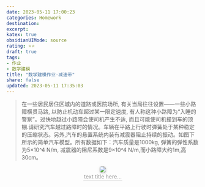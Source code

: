 ```yaml
---
date: 2023-05-11 17:00:23
categories: Homework
destination: 
excerpt: 
katex: true
obsidianUIMode: source
rating: ⭐⭐
draft: true
tags:  
- 作业
- 数学建模
title: "数学建模作业-减速带"
share: false
updated: 2023-05-11 17:35:03
---
```


> 在一些居民居住区城内的道路或医院场所, 有关当局往往设置——一些小路障横贯马路, 以防止机动车超过某一限定速度, 有人称这种小路障为“入睡的警察”。过快地越过小路障会使司机产生不适, 而且可能使司机撞到车的顶棚.请研究汽车越过路障时的情况。车辆在平路上行驶时弹簧处于某种稳定的压缩状态。另外,汽车的悬置系统内装有减震器阻止持续的振动。如图下所示的简单汽车模型。所有数据如下：汽车质量是1000kg, 弹簧的弹性系数为5×10^4 N/m, 减震器的阻尼系数是9×10^4 N/m,而小路障大约1m,高30cm。

<center>
    <img style="border-radius: 0.3125em;
    box-shadow: 0 2px 4px 0 rgba(34,36,38,.12),0 2px 10px 0 rgba(34,36,38,.08);"
    src="https://search.pstatic.net/common?src=https://i.imgur.com/2sIopYs.png">
    <br>
    <div style="color:orange; border-bottom: 1px solid #d9d9d9;
    display: inline-block;
    color: #999;
    padding: 2px;">text title here...
    </div>
</center>

# 